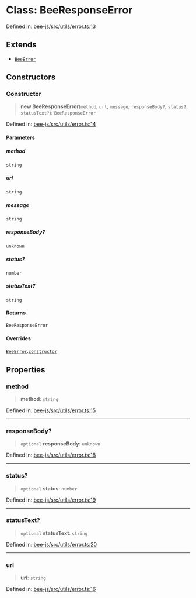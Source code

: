 # Class: BeeResponseError

Defined in: [bee-js/src/utils/error.ts:13](https://github.com/ethersphere/bee-js/blob/3abbe2b1b264d6b586511a56e93badb2236bd09d/src/utils/error.ts#L13)

## Extends

- [`BeeError`](BeeError.md)

## Constructors

### Constructor

> **new BeeResponseError**(`method`, `url`, `message`, `responseBody?`, `status?`, `statusText?`): `BeeResponseError`

Defined in: [bee-js/src/utils/error.ts:14](https://github.com/ethersphere/bee-js/blob/3abbe2b1b264d6b586511a56e93badb2236bd09d/src/utils/error.ts#L14)

#### Parameters

##### method

`string`

##### url

`string`

##### message

`string`

##### responseBody?

`unknown`

##### status?

`number`

##### statusText?

`string`

#### Returns

`BeeResponseError`

#### Overrides

[`BeeError`](BeeError.md).[`constructor`](BeeError.md#constructor)

## Properties

### method

> **method**: `string`

Defined in: [bee-js/src/utils/error.ts:15](https://github.com/ethersphere/bee-js/blob/3abbe2b1b264d6b586511a56e93badb2236bd09d/src/utils/error.ts#L15)

***

### responseBody?

> `optional` **responseBody**: `unknown`

Defined in: [bee-js/src/utils/error.ts:18](https://github.com/ethersphere/bee-js/blob/3abbe2b1b264d6b586511a56e93badb2236bd09d/src/utils/error.ts#L18)

***

### status?

> `optional` **status**: `number`

Defined in: [bee-js/src/utils/error.ts:19](https://github.com/ethersphere/bee-js/blob/3abbe2b1b264d6b586511a56e93badb2236bd09d/src/utils/error.ts#L19)

***

### statusText?

> `optional` **statusText**: `string`

Defined in: [bee-js/src/utils/error.ts:20](https://github.com/ethersphere/bee-js/blob/3abbe2b1b264d6b586511a56e93badb2236bd09d/src/utils/error.ts#L20)

***

### url

> **url**: `string`

Defined in: [bee-js/src/utils/error.ts:16](https://github.com/ethersphere/bee-js/blob/3abbe2b1b264d6b586511a56e93badb2236bd09d/src/utils/error.ts#L16)
